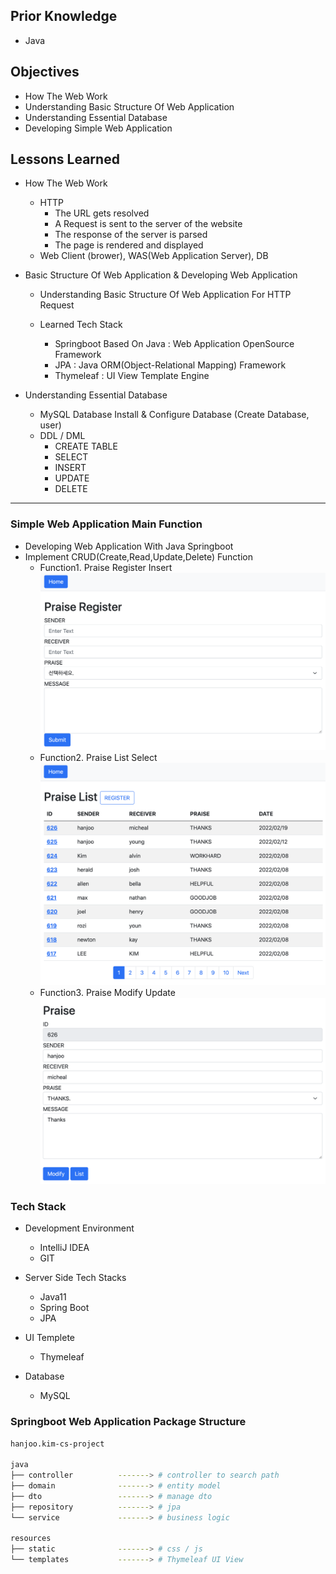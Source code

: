 ## Prior Knowledge
- Java

## Objectives
- How The Web Work
- Understanding Basic Structure Of Web Application
- Understanding Essential Database
- Developing Simple Web Application

## Lessons Learned
- How The Web Work
    - HTTP
        - The URL gets resolved
        - A Request is sent to the server of the website
        - The response of the server is parsed
        - The page is rendered and displayed
    - Web Client (brower), WAS(Web Application Server), DB

- Basic Structure Of Web Application & Developing Web Application
    - Understanding Basic Structure Of Web Application For HTTP Request

    - Learned Tech Stack 
        - Springboot Based On Java : Web Application OpenSource Framework
        - JPA : Java ORM(Object-Relational Mapping) Framework 
        - Thymeleaf : UI View Template Engine

- Understanding Essential Database
    - MySQL Database Install & Configure Database (Create Database, user) 
    - DDL / DML
        - CREATE TABLE
        - SELECT
        - INSERT
        - UPDATE
        - DELETE
        
---

### Simple Web Application Main Function
- Developing Web Application With Java Springboot
- Implement CRUD(Create,Read,Update,Delete) Function
    - Function1. Praise Register Insert
    ![Register Screen](./screenshot_register.png)
    - Function2. Praise List Select
    ![List Screen](./screenshot_list.png)
    - Function3. Praise Modify Update
    ![Modify Screen](./screenshot_modify.png)
    
### Tech Stack
- Development Environment
    - IntelliJ IDEA
    - GIT

- Server Side Tech Stacks
    - Java11
    - Spring Boot
    - JPA

- UI Templete
    - Thymeleaf

- Database
    - MySQL

    
### Springboot Web Application Package Structure
``` bash
hanjoo.kim-cs-project

java
├── controller          -------> # controller to search path
├── domain              -------> # entity model
├── dto                 -------> # manage dto
├── repository          -------> # jpa
└── service             -------> # business logic

resources
├── static              -------> # css / js
└── templates           -------> # Thymeleaf UI View

```
